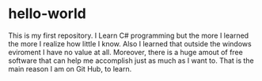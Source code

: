 # hello-world
This is my first repository.
I Learn C# programming but the more I learned the more I realize how little I know. Also I learned that outside the windows eviroment I have no value at all. Moreover, there is a huge amout of free software that can help me accomplish just as much as I want to.
That is the main reason I am on Git Hub, to learn.

